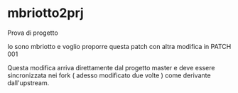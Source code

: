 # mbriotto2prj
Prova di progetto

Io sono mbriotto e voglio proporre questa patch con altra modifica in PATCH 001

Questa modifica arriva direttamente dal progetto master e deve essere
sincronizzata nei fork ( adesso modificato due volte ) come derivante dall'upstream.
